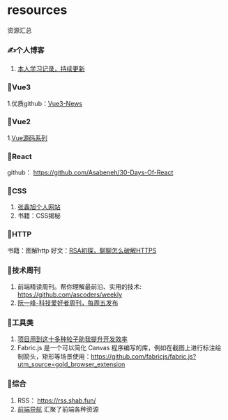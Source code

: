 # resources
资源汇总


### ✍个人博客
1. [本人学习记录，持续更新](https://liuhp.github.io/)

### 🐣Vue3
1.优质github：[Vue3-News](https://github.com/vue3/vue3-News)


### 🐥Vue2
 1.[Vue源码系列](https://vue-js.com/learn-vue/start/#_2-%E5%AD%A6%E4%B9%A0%E8%A7%84%E5%88%92)



### 🐒React

github： https://github.com/Asabeneh/30-Days-Of-React

### 🙉CSS
1. [张鑫旭个人网站](https://www.zhangxinxu.com/wordpress/)
2. 书籍：CSS揭秘

### 🐷HTTP

书籍：图解http
好文：[RSA初探，聊聊怎么破解HTTPS](https://juejin.cn/post/6844904087205445640)

### 🦁技术周刊
1. 前端精读周刊。帮你理解最前沿、实用的技术: https://github.com/ascoders/weekly
2. [阮一峰-科技爱好者周刊，每周五发布](https://github.com/ruanyf/weekly)


### 🐯工具类
1. [项目用到这十多种轮子助我提升开发效率](https://juejin.cn/post/7012012633180078117?utm_source=gold_browser_extension#heading-17)
2. Fabric.js 是一个可以简化 Canvas 程序编写的库，例如在截图上进行标注绘制箭头，矩形等场景使用：https://github.com/fabricjs/fabric.js?utm_source=gold_browser_extension


### 🐼综合
1. RSS： https://rss.shab.fun/
2. [前端导航](https://www.kwgg2020.com/#) 汇聚了前端各种资源
